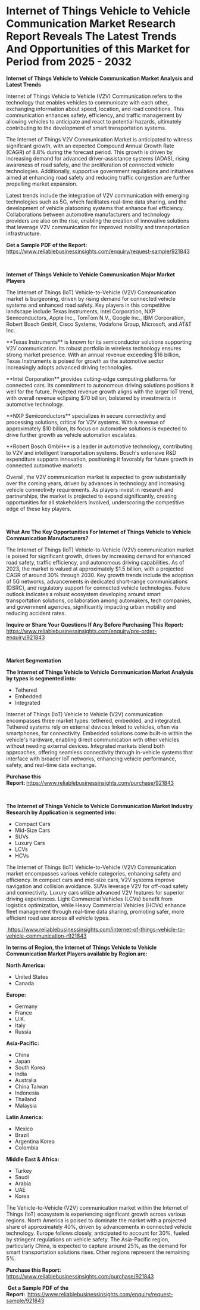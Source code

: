 <p><h1>Internet of Things Vehicle to Vehicle Communication Market Research Report Reveals The Latest Trends And Opportunities of this Market for Period from 2025 - 2032</h1></p><p><strong>Internet of Things Vehicle to Vehicle Communication Market Analysis and Latest Trends</strong></p>
<p><p>Internet of Things Vehicle to Vehicle (V2V) Communication refers to the technology that enables vehicles to communicate with each other, exchanging information about speed, location, and road conditions. This communication enhances safety, efficiency, and traffic management by allowing vehicles to anticipate and react to potential hazards, ultimately contributing to the development of smart transportation systems.</p><p>The Internet of Things V2V Communication Market is anticipated to witness significant growth, with an expected Compound Annual Growth Rate (CAGR) of 8.8% during the forecast period. This growth is driven by increasing demand for advanced driver-assistance systems (ADAS), rising awareness of road safety, and the proliferation of connected vehicle technologies. Additionally, supportive government regulations and initiatives aimed at enhancing road safety and reducing traffic congestion are further propelling market expansion.</p><p>Latest trends include the integration of V2V communication with emerging technologies such as 5G, which facilitates real-time data sharing, and the development of vehicle platooning systems that enhance fuel efficiency. Collaborations between automotive manufacturers and technology providers are also on the rise, enabling the creation of innovative solutions that leverage V2V communication for improved mobility and transportation infrastructure.</p></p>
<p><strong>Get a Sample PDF of the Report:&nbsp;</strong> <a href="https://www.reliablebusinessinsights.com/enquiry/request-sample/921843?utm_campaign=3521&utm_medium=2&utm_source=Github&utm_content=ia&utm_term=18042025&utm_id=internet-of-things-vehicle-to-vehicle-communication">https://www.reliablebusinessinsights.com/enquiry/request-sample/921843</a></p>
<p>&nbsp;</p>
<p><strong>Internet of Things Vehicle to Vehicle Communication Major Market Players</strong></p>
<p><p>The Internet of Things (IoT) Vehicle-to-Vehicle (V2V) Communication market is burgeoning, driven by rising demand for connected vehicle systems and enhanced road safety. Key players in this competitive landscape include Texas Instruments, Intel Corporation, NXP Semiconductors, Apple Inc., TomTom N.V., Google Inc., IBM Corporation, Robert Bosch GmbH, Cisco Systems, Vodafone Group, Microsoft, and AT&T Inc.</p><p>**Texas Instruments** is known for its semiconductor solutions supporting V2V communication. Its robust portfolio in wireless technology ensures strong market presence. With an annual revenue exceeding $16 billion, Texas Instruments is poised for growth as the automotive sector increasingly adopts advanced driving technologies.</p><p>**Intel Corporation** provides cutting-edge computing platforms for connected cars. Its commitment to autonomous driving solutions positions it well for the future. Projected revenue growth aligns with the larger IoT trend, with overall revenue eclipsing $70 billion, bolstered by investments in automotive technology.</p><p>**NXP Semiconductors** specializes in secure connectivity and processing solutions, critical for V2V systems. With a revenue of approximately $10 billion, its focus on automotive solutions is expected to drive further growth as vehicle automation escalates.</p><p>**Robert Bosch GmbH** is a leader in automotive technology, contributing to V2V and intelligent transportation systems. Bosch's extensive R&D expenditure supports innovation, positioning it favorably for future growth in connected automotive markets.</p><p>Overall, the V2V communication market is expected to grow substantially over the coming years, driven by advances in technology and increasing vehicle connectivity requirements. As players invest in research and partnerships, the market is projected to expand significantly, creating opportunities for all stakeholders involved, underscoring the competitive edge of these key players.</p></p>
<p>&nbsp;</p>
<p><strong>What Are The Key Opportunities For Internet of Things Vehicle to Vehicle Communication Manufacturers?</strong></p>
<p><p>The Internet of Things (IoT) Vehicle-to-Vehicle (V2V) communication market is poised for significant growth, driven by increasing demand for enhanced road safety, traffic efficiency, and autonomous driving capabilities. As of 2023, the market is valued at approximately $1.5 billion, with a projected CAGR of around 30% through 2030. Key growth trends include the adoption of 5G networks, advancements in dedicated short-range communications (DSRC), and regulatory support for connected vehicle technologies. Future outlook indicates a robust ecosystem developing around smart transportation solutions, collaboration among automakers, tech companies, and government agencies, significantly impacting urban mobility and reducing accident rates.</p></p>
<p><strong>Inquire or Share Your Questions If Any Before Purchasing This Report:</strong> <a href="https://www.reliablebusinessinsights.com/enquiry/pre-order-enquiry/921843?utm_campaign=3521&utm_medium=2&utm_source=Github&utm_content=ia&utm_term=18042025&utm_id=internet-of-things-vehicle-to-vehicle-communication">https://www.reliablebusinessinsights.com/enquiry/pre-order-enquiry/921843</a></p>
<p>&nbsp;</p>
<p><strong>Market Segmentation</strong></p>
<p><strong>The Internet of Things Vehicle to Vehicle Communication Market Analysis by types is segmented into:</strong></p>
<p><ul><li>Tethered</li><li>Embedded</li><li>Integrated</li></ul></p>
<p><p>Internet of Things (IoT) Vehicle to Vehicle (V2V) communication encompasses three market types: tethered, embedded, and integrated. Tethered systems rely on external devices linked to vehicles, often via smartphones, for connectivity. Embedded solutions come built-in within the vehicle's hardware, enabling direct communication with other vehicles without needing external devices. Integrated markets blend both approaches, offering seamless connectivity through in-vehicle systems that interface with broader IoT networks, enhancing vehicle performance, safety, and real-time data exchange.</p></p>
<p><strong>Purchase this Report:&nbsp;</strong><a href="https://www.reliablebusinessinsights.com/purchase/921843?utm_campaign=3521&utm_medium=2&utm_source=Github&utm_content=ia&utm_term=18042025&utm_id=internet-of-things-vehicle-to-vehicle-communication">https://www.reliablebusinessinsights.com/purchase/921843</a></p>
<p>&nbsp;</p>
<p><strong>The Internet of Things Vehicle to Vehicle Communication Market Industry Research by Application is segmented into:</strong></p>
<p><ul><li>Compact Cars</li><li>Mid-Size Cars</li><li>SUVs</li><li>Luxury Cars</li><li>LCVs</li><li>HCVs</li></ul></p>
<p><p>The Internet of Things (IoT) Vehicle-to-Vehicle (V2V) Communication market encompasses various vehicle categories, enhancing safety and efficiency. In compact cars and mid-size cars, V2V systems improve navigation and collision avoidance. SUVs leverage V2V for off-road safety and connectivity. Luxury cars utilize advanced V2V features for superior driving experiences. Light Commercial Vehicles (LCVs) benefit from logistics optimization, while Heavy Commercial Vehicles (HCVs) enhance fleet management through real-time data sharing, promoting safer, more efficient road use across all vehicle types.</p></p>
<p><a href="https://www.reliablebusinessinsights.com/internet-of-things-vehicle-to-vehicle-communication-r921843?utm_campaign=3521&utm_medium=2&utm_source=Github&utm_content=ia&utm_term=18042025&utm_id=internet-of-things-vehicle-to-vehicle-communication">&nbsp;https://www.reliablebusinessinsights.com/internet-of-things-vehicle-to-vehicle-communication-r921843</a></p>
<p><strong>In terms of Region, the Internet of Things Vehicle to Vehicle Communication Market Players available by Region are:</strong></p>
<p>
    <p> <strong> North America: </strong>
        <ul>
            <li>United States</li>
            <li>Canada</li>
        </ul>
        </p> 
    <p> <strong> Europe: </strong>
        <ul>
            <li>Germany</li>
            <li>France</li>
            <li>U.K.</li>
            <li>Italy</li>
            <li>Russia</li>
        </ul>
        </p> 
    <p> <strong> Asia-Pacific: </strong>
        <ul>
            <li>China</li>
            <li>Japan</li>
            <li>South Korea</li>
            <li>India</li>
            <li>Australia</li>
            <li>China Taiwan</li>
            <li>Indonesia</li>
            <li>Thailand</li>
            <li>Malaysia</li>
        </ul>
        </p> 
    <p> <strong> Latin America: </strong>
        <ul>
            <li>Mexico</li>
            <li>Brazil</li>
            <li>Argentina Korea</li>
            <li>Colombia</li>
        </ul>
        </p> 
    <p> <strong> Middle East & Africa: </strong>
        <ul>
            <li>Turkey</li>
            <li>Saudi</li>
            <li>Arabia</li>
            <li>UAE</li>
            <li>Korea</li>
        </ul>
    </p>
    </p>
<p><p>The Vehicle-to-Vehicle (V2V) communication market within the Internet of Things (IoT) ecosystem is experiencing significant growth across various regions. North America is poised to dominate the market with a projected share of approximately 40%, driven by advancements in connected vehicle technology. Europe follows closely, anticipated to account for 30%, fueled by stringent regulations on vehicle safety. The Asia-Pacific region, particularly China, is expected to capture around 25%, as the demand for smart transportation solutions rises. Other regions represent the remaining 5%.</p></p>
<p><strong>Purchase this Report: </strong><a href="https://www.reliablebusinessinsights.com/purchase/921843?utm_campaign=3521&utm_medium=2&utm_source=Github&utm_content=ia&utm_term=18042025&utm_id=internet-of-things-vehicle-to-vehicle-communication">https://www.reliablebusinessinsights.com/purchase/921843</a></p>
<p>&nbsp;<strong>Get a Sample PDF of the Report:&nbsp;&nbsp;</strong><a href="https://www.reliablebusinessinsights.com/enquiry/request-sample/921843?utm_campaign=3521&utm_medium=2&utm_source=Github&utm_content=ia&utm_term=18042025&utm_id=internet-of-things-vehicle-to-vehicle-communication">https://www.reliablebusinessinsights.com/enquiry/request-sample/921843</a></p>
<p><strong></strong></p>
<p><p></p><p></p><p></p></p>